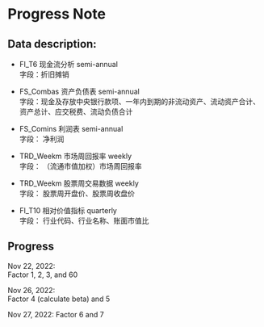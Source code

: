 # Progress Note

## Data description:

- FI_T6 现金流分析 semi-annual   
字段：折旧摊销

- FS_Combas 资产负债表 semi-annual  
字段：现金及存放中央银行款项、一年内到期的非流动资产、流动资产合计、资产总计、应交税费、流动负债合计

- FS_Comins 利润表 semi-annual    
字段： 净利润

- TRD_Weekm 市场周回报率 weekly       
字段： （流通市值加权）市场周回报率

- TRD_Weekm 股票周交易数据 weekly          
字段： 股票周开盘价、股票周收盘价

- FI_T10 相对价值指标 quarterly     
字段： 行业代码、行业名称、账面市值比

## Progress
Nov 22, 2022:          
Factor 1, 2, 3, and 60

Nov 26, 2022:      
Factor 4 (calculate beta) and 5

Nov 27, 2022:
Factor 6 and 7
